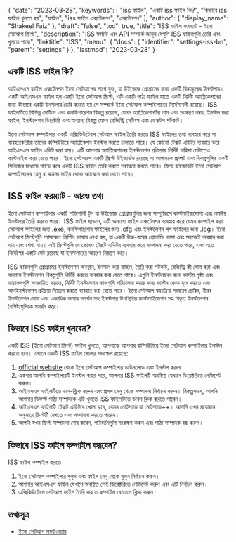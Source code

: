 {
  "date": "2023-03-28",
  "keywords": [
"iss ফাইল",
"একটি iss ফাইল কি?",
"কিভাবে iss ফাইল খুলতে হয়",
"ফাইল",
"iss ফাইল এক্সটেনশন",
"এক্সটেনশন"
],
  "author": {
    "display_name": "Shakeel Faiz"
},
  "draft": "false",
  "toc": true,
  "title": "ISS ফাইল ফরম্যাট - ইনো সেটআপ স্ক্রিপ্ট",
  "description": "ISS ফর্ম্যাট এবং API সম্পর্কে জানুন যেগুলি ISS ফাইলগুলি তৈরি এবং খুলতে পারে৷",
  "linktitle": "ISS",
  "menu": {
    "docs": {
      "identifier": "settings-iss-bn",
      "parent": "settings"
}
},
  "lastmod": "2023-03-28"
}

## একটি ISS ফাইল কি?

আইএসএস ফাইল এক্সটেনশন ইনো সেটআপের সাথে যুক্ত, যা উইন্ডোজ প্রোগ্রামের জন্য একটি বিনামূল্যের ইনস্টলার। একটি আইএসএস ফাইল হল একটি ইনো সেটআপ স্ক্রিপ্ট, এটি একটি পাঠ্য ফাইল যাতে একটি নির্দিষ্ট অ্যাপ্লিকেশনের জন্য কীভাবে একটি ইনস্টলার তৈরি করতে হয় সে সম্পর্কে ইনো সেটআপ কম্পাইলারের নির্দেশাবলী রয়েছে। ISS ফাইলটিতে বিভিন্ন সেটিংস এবং কনফিগারেশন বিকল্প রয়েছে, যেমন অ্যাপ্লিকেশনটির নাম এবং সংস্করণ নম্বর, ইনস্টল করা ফাইল, ইনস্টলেশন ডিরেক্টরি এবং অন্যান্য বিকল্প যেমন রেজিস্ট্রি সেটিংস এবং ডেস্কটপ শর্টকাট।

ইনো সেটআপ কম্পাইলার একটি এক্সিকিউটেবল সেটআপ ফাইল তৈরি করতে ISS ফাইলের তথ্য ব্যবহার করে যা ব্যবহারকারীরা তাদের কম্পিউটারে অ্যাপ্লিকেশন ইনস্টল করতে চালাতে পারে। যে কোনো টেক্সট এডিটর ব্যবহার করে আইএসএস ফাইল এডিট করা যায়। এটি আপনার অ্যাপ্লিকেশনের ইনস্টলেশন প্রক্রিয়ার নির্দিষ্ট চাহিদা মেটাতেও কাস্টমাইজ করা যেতে পারে। ইনো সেটআপে একটি স্ক্রিপ্ট উইজার্ডও রয়েছে যা আপনাকে প্রম্পট এবং বিকল্পগুলির একটি সিরিজের মাধ্যমে গাইড করে একটি ISS ফাইল তৈরি করতে সহায়তা করতে পারে। স্ক্রিপ্ট উইজার্ডটি ইনো সেটআপ কম্পাইলারের মেনু বা কমান্ড লাইন থেকে অ্যাক্সেস করা যেতে পারে।

## ISS ফাইল ফরম্যাট - আরও তথ্য

ইনো সেটআপ কম্পাইলার একটি শক্তিশালী টুল যা উইন্ডোজ প্রোগ্রামগুলির জন্য সম্পূর্ণরূপে কাস্টমাইজযোগ্য এবং নমনীয় ইনস্টলার তৈরি করতে পারে। ISS ফাইল ছাড়াও, এটি অন্যান্য ফাইল এক্সটেনশন ব্যবহার করে যেমন কম্পাইল করা সেটআপ ফাইলের জন্য .exe, কনফিগারেশন ফাইলের জন্য .cfg এবং ইনস্টলেশন লগ ফাইলের জন্য .log। ইনো সেটআপ স্ক্রিপ্টগুলি প্যাসকেল স্ক্রিপ্টিং ভাষায় লেখা হয়, যা একটি উচ্চ-স্তরের প্রোগ্রামিং ভাষা এবং সহজেই ব্যবহার করা যায় এবং শেখা যায়। এই স্ক্রিপ্টগুলি যে কোনও টেক্সট এডিটর ব্যবহার করে সম্পাদনা করা যেতে পারে, এবং এতে নির্দেশের একটি সেট রয়েছে যা ইনস্টলারের আচরণ নিয়ন্ত্রণ করে।

ISS ফাইলগুলি প্রোগ্রামের ইনস্টলেশন অবস্থান, ইনস্টল করা ফাইল, তৈরি করা শর্টকাট, রেজিস্ট্রি কী যোগ করা এবং অন্যান্য ইনস্টলেশন বিকল্পগুলি নির্দিষ্ট করতে ব্যবহার করা যেতে পারে। এগুলি ইনস্টলারের জন্য কাস্টম পৃষ্ঠা এবং ডায়ালগগুলি সংজ্ঞায়িত করতে, নির্দিষ্ট ইনস্টলেশন কাজগুলি পরিচালনা করার জন্য কাস্টম কোড যুক্ত করতে এবং আনইনস্টলেশন প্রক্রিয়া নিয়ন্ত্রণ করতে ব্যবহার করা যেতে পারে। ইনো সেটআপ স্বয়ংক্রিয় সংস্করণ চেকিং, নীরব ইনস্টলেশন মোড এবং একাধিক ভাষার সমর্থন সহ ইনস্টলার উপস্থিতির কাস্টমাইজেশন সহ বিস্তৃত ইনস্টলেশন বৈশিষ্ট্যগুলিকে সমর্থন করে।

## কিভাবে ISS ফাইল খুলবেন?

একটি ISS (ইনো সেটআপ স্ক্রিপ্ট) ফাইল খুলতে, আপনাকে আপনার কম্পিউটারে ইনো সেটআপ কম্পাইলার ইনস্টল করতে হবে। এখানে একটি ISS ফাইল খোলার পদক্ষেপ রয়েছে:

1. [official website](https://jrsoftware.org/isdl.php) থেকে ইনো সেটআপ কম্পাইলার ডাউনলোড এবং ইনস্টল করুন৷
2. একবার আপনি কম্পাইলারটি ইনস্টল করার পরে, আপনার ISS ফাইলটি অবস্থিত যেখানে ডিরেক্টরিতে নেভিগেট করুন।
3. আইএসএস ফাইলটিতে ডান-ক্লিক করুন এবং প্রসঙ্গ মেনু থেকে সম্পাদনা নির্বাচন করুন। বিকল্পভাবে, আপনি আপনার ডিফল্ট পাঠ্য সম্পাদকে এটি খুলতে ISS ফাইলটিতে ডাবল ক্লিক করতে পারেন।
4. আইএসএস ফাইলটি টেক্সট এডিটরে খোলা হবে, যেমন নোটপ্যাড বা নোটপ্যাড++। আপনি এখন প্রয়োজন অনুসারে স্ক্রিপ্টটি দেখতে এবং সম্পাদনা করতে পারেন।
5. আপনি যখন স্ক্রিপ্ট সম্পাদনা শেষ করেন, পরিবর্তনগুলি সংরক্ষণ করুন এবং পাঠ্য সম্পাদক বন্ধ করুন।

## কিভাবে ISS ফাইল কম্পাইল করবেন?

ISS ফাইল কম্পাইল করতে

1. ইনো সেটআপ কম্পাইলার খুলুন এবং ফাইল মেনু থেকে খুলুন নির্বাচন করুন।  
2. আপনার আইএসএস ফাইল যেখানে অবস্থিত সেই ডিরেক্টরিতে নেভিগেট করুন এবং এটি নির্বাচন করুন।
3. এক্সিকিউটেবল সেটআপ ফাইল তৈরি করতে কম্পাইল বোতামে ক্লিক করুন।

## তথ্যসূত্র
* [ইনো সেটআপ সফটওয়্যার](https://jrsoftware.org/isdl.php)


